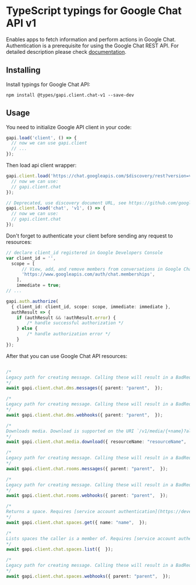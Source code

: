 # TypeScript typings for Google Chat API v1

Enables apps to fetch information and perform actions in Google Chat. Authentication is a prerequisite for using the Google Chat REST API.
For detailed description please check [documentation](https://developers.google.com/hangouts/chat).

## Installing

Install typings for Google Chat API:

```
npm install @types/gapi.client.chat-v1 --save-dev
```

## Usage

You need to initialize Google API client in your code:

```typescript
gapi.load('client', () => {
  // now we can use gapi.client
  // ...
});
```

Then load api client wrapper:

```typescript
gapi.client.load('https://chat.googleapis.com/$discovery/rest?version=v1', () => {
  // now we can use:
  // gapi.client.chat
});
```

```typescript
// Deprecated, use discovery document URL, see https://github.com/google/google-api-javascript-client/blob/master/docs/reference.md#----gapiclientloadname----version----callback--
gapi.client.load('chat', 'v1', () => {
  // now we can use:
  // gapi.client.chat
});
```

Don't forget to authenticate your client before sending any request to resources:

```typescript
// declare client_id registered in Google Developers Console
var client_id = '',
  scope = [
      // View, add, and remove members from conversations in Google Chat
      'https://www.googleapis.com/auth/chat.memberships',
    ],
    immediate = true;
// ...

gapi.auth.authorize(
  { client_id: client_id, scope: scope, immediate: immediate },
  authResult => {
    if (authResult && !authResult.error) {
        /* handle successful authorization */
    } else {
        /* handle authorization error */
    }
});
```

After that you can use Google Chat API resources: <!-- TODO: make this work for multiple namespaces -->

```typescript

/*
Legacy path for creating message. Calling these will result in a BadRequest response.
*/
await gapi.client.chat.dms.messages({ parent: "parent",  });

/*
Legacy path for creating message. Calling these will result in a BadRequest response.
*/
await gapi.client.chat.dms.webhooks({ parent: "parent",  });

/*
Downloads media. Download is supported on the URI `/v1/media/{+name}?alt=media`.
*/
await gapi.client.chat.media.download({ resourceName: "resourceName",  });

/*
Legacy path for creating message. Calling these will result in a BadRequest response.
*/
await gapi.client.chat.rooms.messages({ parent: "parent",  });

/*
Legacy path for creating message. Calling these will result in a BadRequest response.
*/
await gapi.client.chat.rooms.webhooks({ parent: "parent",  });

/*
Returns a space. Requires [service account authentication](https://developers.google.com/chat/api/guides/auth/service-accounts).
*/
await gapi.client.chat.spaces.get({ name: "name",  });

/*
Lists spaces the caller is a member of. Requires [service account authentication](https://developers.google.com/chat/api/guides/auth/service-accounts). 
*/
await gapi.client.chat.spaces.list({  });

/*
Legacy path for creating message. Calling these will result in a BadRequest response.
*/
await gapi.client.chat.spaces.webhooks({ parent: "parent",  });
```
